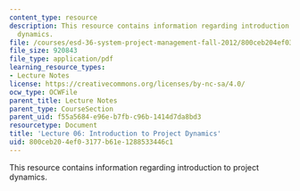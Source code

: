 ```yaml
---
content_type: resource
description: This resource contains information regarding introduction to project
  dynamics.
file: /courses/esd-36-system-project-management-fall-2012/800ceb204ef03177b61e1288533446c1_MITESD_36F12_Lec06.pdf
file_size: 920843
file_type: application/pdf
learning_resource_types:
- Lecture Notes
license: https://creativecommons.org/licenses/by-nc-sa/4.0/
ocw_type: OCWFile
parent_title: Lecture Notes
parent_type: CourseSection
parent_uid: f55a5684-e96e-b7fb-c96b-1414d7da8bd3
resourcetype: Document
title: 'Lecture 06: Introduction to Project Dynamics'
uid: 800ceb20-4ef0-3177-b61e-1288533446c1
---
```

This resource contains information regarding introduction to project dynamics.